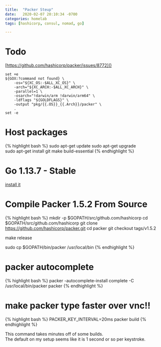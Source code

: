 ```yaml
---
title:  "Packer Steup"
date:   2020-02-07 20:10:34 -0700
categories: homelab
tags: [hashicorp, consul, nomad, go]

---
```

# Todo 

[https://github.com/hashicorp/packer/issues/8772]()

    set +e
    ${GOX:?command not found} \
        -os="${XC_OS:-$ALL_XC_OS}" \
        -arch="${XC_ARCH:-$ALL_XC_ARCH}" \
        -parallel=1 \
        -osarch="!darwin/arm !darwin/arm64" \
        -ldflags "${GOLDFLAGS}" \
        -output "pkg/{{.OS}}_{{.Arch}}/packer" \
        .
    set -e

# Host packages

{% highlight bash %}
sudo apt-get update
sudo apt-get upgrade    
sudo apt-get install git make build-essential
{% endhighlight %}

# Go 1.13.7 - Stable

[install it](go-release)

# Compile Packer 1.5.2 From Source

{% highlight bash %}
mkdir -p $GOPATH/src/github.com/hashicorp 
cd $GOPATH/src/github.com/hashicorp 
git clone https://github.com/hashicorp/packer.git
cd packer
git checkout tags/v1.5.2

make release

sudo cp $GOPATH/bin/packer /usr/local/bin
{% endhighlight %}

# packer autocomplete

{% highlight bash %}
packer -autocomplete-install
complete -C /usr/local/bin/packer packer
{% endhighlight %}

# make packer type faster over vnc!!

{% highlight bash %}
PACKER_KEY_INTERVAL=20ms packer build 
{% endhighlight %}

This command takes minutes off of some builds.  
The default on my setup seems like it is 1 second or so per keystroke.